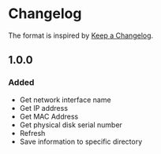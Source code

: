 # Changelog

The format is inspired by [Keep a Changelog](https://keepachangelog.com/en/1.0.0/).

## 1.0.0

### Added
- Get network interface name
- Get IP address
- Get MAC Address
- Get physical disk serial number
- Refresh
- Save information to specific directory
